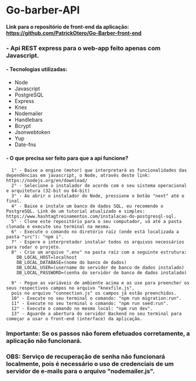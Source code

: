 # Go-barber-API

#### Link para o repositório de front-end da aplicação: https://github.com/PatrickOtero/Go-Barber-front-end

### - Api REST express para o web-app feito apenas com Javascript.

#### - Tecnologias utilizadas: 
 - Node
 - Javascript
 - PostgreSQL
 - Express
 - Knex
 - Nodemailer
 - Handlebars
 - Bcrypt
 - Jsonwebtoken
 - Yup
 - Date-fns
 
 #### - O que precisa ser feito para que a api funcione?
 
      1° - Baixe a engine (motor) que interpretará as funcionalidades das dependências em javascript, o Node, através deste link: https://nodejs.org/en/download/
      2° - Selecione o instalador de acordo com o seu sistema operacional e arquitetura (32-bit ou 64-bit)
      3° - Ao abrir o instalador do Node, pressione o botão "next" até o final.
      4° - Baixe e instale um banco de dados SQL, eu recomendo o PostgreSQL. Link de um tutorial atualizado e simples: https://www.hashtagtreinamentos.com/instalacao-do-postgresql-sql.
      5° - Clone este repositório para o seu computador, vá até a pasta clonada e execute seu terminal na mesma.
      6° - Execute o comando no diretório raíz (onde está localizada a pasta "src"): "npm i".
      7° - Espere o interpretador instalar todos os arquivos necessários para rodar o projeto.
      8° - Crie um arquivo ".env" na pasta raíz com a seguinte estrutura:
        DB_LOCAL_HOST=localhost
        DB_LOCAL_DATABASE=(nome do banco de dados)
        DB_LOCAL_USER=(username do servidor de banco de dados instalado)
        DB_LOCAL_PASSWORD=(senha do servidor de banco de dados instalado)
              
      9° - Pegue as variáveis de ambiente acima e as use para preencher os seus respectivos campos no arquivo "knexfile.js",
      pois no arquivo "connection.js" os campos já estão preenchidos.
      10° - Execute no seu terminal o comando: "npm run migration:run".
      11° - Execute no seu terminal o comando: "npm run seed:run".
      12° - Execute o comando no mesmo local: "npm run dev".
      13° - Aguarde a abertura do servidor Backend no seu terminal para começar a usar o front-end (interface) da aplicação.
                     
 ### Importante: Se os passos não forem efetuados corretamente, a aplicação não funcionará.

 ### OBS: Serviço de recuperação de senha não funcionará localmente, pois é necessário o uso de credenciais de um servidor de e-mails para o arquivo "nodemailer.js".
 
